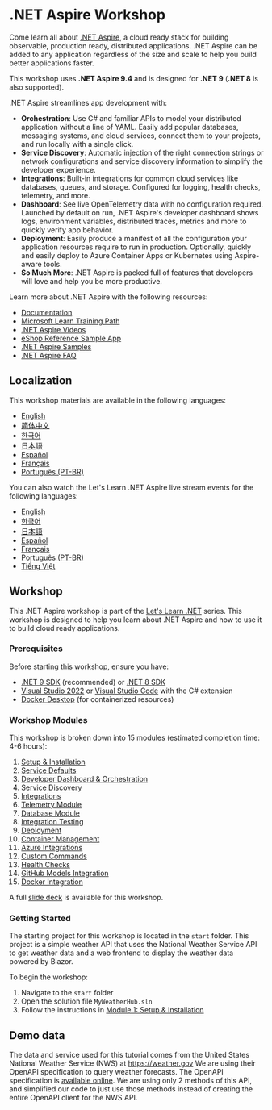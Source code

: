 ﻿# .NET Aspire Workshop

Come learn all about [.NET Aspire](https://learn.microsoft.com/dotnet/aspire/), a cloud ready stack for building observable, production ready, distributed applications.​ .NET Aspire can be added to any application regardless of the size and scale to help you build better applications faster.​

This workshop uses **.NET Aspire 9.4** and is designed for **.NET 9** (**.NET 8** is also supported).

.NET Aspire streamlines app development with:

- **Orchestration**: Use C# and familiar APIs to model your distributed application without a line of YAML. Easily add popular databases, messaging systems, and cloud services, connect them to your projects, and run locally with a single click.
- **Service Discovery**: Automatic injection of the right connection strings or network configurations and service discovery information to simplify the developer experience.
- **Integrations**: Built-in integrations for common cloud services like databases, queues, and storage. Configured for logging, health checks, telemetry, and more.
- **Dashboard**: See live OpenTelemetry data with no configuration required. Launched by default on run, .NET Aspire's developer dashboard shows logs, environment variables, distributed traces, metrics and more to quickly verify app behavior.
- **Deployment**: Easily produce a manifest of all the configuration your application resources require to run in production. Optionally, quickly and easily deploy to Azure Container Apps or Kubernetes using Aspire-aware tools.
- **So Much More**: .NET Aspire is packed full of features that developers will love and help you be more productive.

Learn more about .NET Aspire with the following resources:

- [Documentation](https://learn.microsoft.com/dotnet/aspire)
- [Microsoft Learn Training Path](https://learn.microsoft.com/training/paths/dotnet-aspire/)
- [.NET Aspire Videos](https://aka.ms/aspire/videos)
- [eShop Reference Sample App](https://github.com/dotnet/eshop)
- [.NET Aspire Samples](https://learn.microsoft.com/samples/browse/?expanded=dotnet&products=dotnet-aspire)
- [.NET Aspire FAQ](https://learn.microsoft.com/dotnet/aspire/reference/aspire-faq)

## Localization

This workshop materials are available in the following languages:

- [English](./README.md)
- [简体中文](./README.zh-cn.md)
- [한국어](./README.ko.md)
- [日本語](./README.jp.md)
- [Español](./README.es.md)
- [Français](./README.fr.md)
- [Português (PT-BR)](./README.pt-br.md)

You can also watch the Let's Learn .NET Aspire live stream events for the following languages:

- [English](https://www.youtube.com/watch?v=8i3FaHChh20)
- [한국어](https://www.youtube.com/watch?v=rTpNgMaVM6g)
- [日本語](https://www.youtube.com/watch?v=Cm7mqHZJIgc)
- [Español](https://www.youtube.com/watch?v=dd1Mc5bQZSo)
- [Français](https://www.youtube.com/watch?v=jJiqqVPDN4w)
- [Português (PT-BR)](https://www.youtube.com/watch?v=PUCU9ZOOgQ8)
- [Tiếng Việt](https://www.youtube.com/watch?v=48CWnYfTZhk)

## Workshop

This .NET Aspire workshop is part of the [Let's Learn .NET](https://aka.ms/letslearndotnet) series. This workshop is designed to help you learn about .NET Aspire and how to use it to build cloud ready applications.

### Prerequisites

Before starting this workshop, ensure you have:

- [.NET 9 SDK](https://dotnet.microsoft.com/download/dotnet/9.0) (recommended) or [.NET 8 SDK](https://dotnet.microsoft.com/download/dotnet/8.0)
- [Visual Studio 2022](https://visualstudio.microsoft.com/vs/) or [Visual Studio Code](https://code.visualstudio.com/) with the C# extension
- [Docker Desktop](https://www.docker.com/products/docker-desktop/) (for containerized resources)

### Workshop Modules

This workshop is broken down into 15 modules (estimated completion time: 4-6 hours):

1. [Setup & Installation](./workshop/1-setup.md)
1. [Service Defaults](./workshop/2-servicedefaults.md)
1. [Developer Dashboard & Orchestration](./workshop/3-dashboard-apphost.md)
1. [Service Discovery](./workshop/4-servicediscovery.md)
1. [Integrations](./workshop/5-integrations.md)
1. [Telemetry Module](./workshop/6-telemetry.md)
1. [Database Module](./workshop/7-database.md)
1. [Integration Testing](./workshop/8-integration-testing.md)
1. [Deployment](./workshop/9-deployment.md)
1. [Container Management](./workshop/10-container-management.md)
1. [Azure Integrations](./workshop/11-azure-integrations.md)
1. [Custom Commands](./workshop/12-custom-commands.md)
1. [Health Checks](./workshop/13-healthchecks.md)
1. [GitHub Models Integration](./workshop/14-github-models-integration.md)
1. [Docker Integration](./workshop/15-docker-integration.md)

A full [slide deck](./workshop/AspireWorkshop.pptx) is available for this workshop.

### Getting Started

The starting project for this workshop is located in the `start` folder. This project is a simple weather API that uses the National Weather Service API to get weather data and a web frontend to display the weather data powered by Blazor.

To begin the workshop:

1. Navigate to the `start` folder
2. Open the solution file `MyWeatherHub.sln`
3. Follow the instructions in [Module 1: Setup & Installation](./workshop/1-setup.md)

## Demo data

The data and service used for this tutorial comes from the United States National Weather Service (NWS) at <https://weather.gov>  We are using their OpenAPI specification to query weather forecasts.  The OpenAPI specification is [available online](https://www.weather.gov/documentation/services-web-api).  We are using only 2 methods of this API, and simplified our code to just use those methods instead of creating the entire OpenAPI client for the NWS API.
